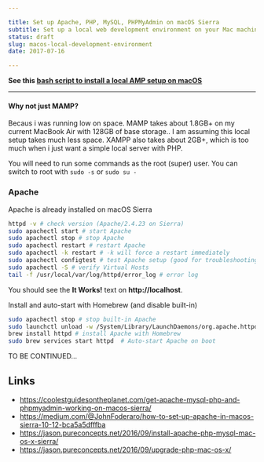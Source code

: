 ```yaml
---

title: Set up Apache, PHP, MySQL, PHPMyAdmin on macOS Sierra
subtitle: Set up a local web development environment on your Mac machine
status: draft
slug: macos-local-development-environment
date: 2017-07-16

---
```


**See this [bash script to install a local AMP setup on macOS](https://github.com/aamnah/bash-scripts/blob/master/install_amp_macos.sh)**

---

#### Why not just MAMP?
Becaus i was running low on space. MAMP takes about 1.8GB+ on my current MacBook Air with 128GB of base storage.. I am assuming this local setup takes much less space. XAMPP also takes about 2GB+, which is too much when i just want a simple local server with PHP.

<div class="Post-note">
You will need to run some commands as the root (super) user. You can switch to root with <code>sudo -s</code> or <code>sudo su -</code>
</div>

### Apache
Apache is already installed on macOS Sierra 

```bash
httpd -v # check version (Apache/2.4.23 on Sierra) 
sudo apachectl start # start Apache
sudo apachectl stop # stop Apache
sudo apachectl restart # restart Apache
sudo apachectl -k restart # -k will force a restart immediately
sudo apachectl configtest # test Apache setup (good for troubleshooting)
sudo apachectl -S # verify Virtual Hosts
tail -f /usr/local/var/log/httpd/error_log # error log
```

You should see the **It Works!** text on **http://localhost**.

Install and auto-start with Homebrew (and disable built-in)

```bash
sudo apachectl stop # stop built-in Apache
sudo launchctl unload -w /System/Library/LaunchDaemons/org.apache.httpd.plist 2>/dev/null # stop any auto-loading scripts
brew install httpd # install Apache with Homebrew
sudo brew services start httpd  # Auto-start Apache on boot
```



TO BE CONTINUED...

Links
---

- https://coolestguidesontheplanet.com/get-apache-mysql-php-and-phpmyadmin-working-on-macos-sierra/
- https://medium.com/@JohnFoderaro/how-to-set-up-apache-in-macos-sierra-10-12-bca5a5dfffba
- https://jason.pureconcepts.net/2016/09/install-apache-php-mysql-mac-os-x-sierra/
- https://jason.pureconcepts.net/2016/09/upgrade-php-mac-os-x/
